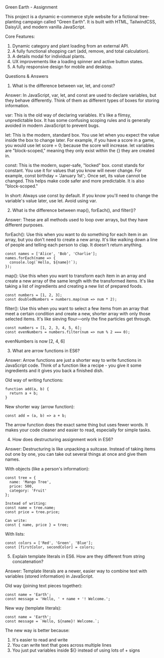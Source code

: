 Green Earth - Assignment

This project is a dynamic e-commerce style website for a fictional tree-planting campaign called "Green Earth". It is built with HTML, TailwindCSS, DaisyUI, and modern vanilla JavaScript.

Core Features:

1. Dynamic category and plant loading from an external API.
2. A fully functional shopping cart (add, remove, and total calculation).
3. A details modal for individual plants.
4. UX improvements like a loading spinner and active button states.
5. A fully responsive design for mobile and desktop.

Questions & Answers

1. What is the difference between var, let, and const?

Answer:
In JavaScript, var, let, and const are used to declare variables, but they behave differently. Think of them as different types of boxes for storing information.

var: This is the old way of declaring variables. It's like a flimsy, unpredictable box. It has some confusing scoping rules and is generally avoided in modern JavaScript to prevent bugs.

let: This is the modern, standard box. You use let when you expect the value inside the box to change later. For example, if you have a score in a game, you would use let score = 0; because the score will increase. let variables are "block-scoped," meaning they only exist within the {} they are created in.

const: This is the modern, super-safe, "locked" box. const stands for constant. You use it for values that you know will never change. For example, const birthday = 'January 1st';. Once set, its value cannot be changed. This helps make code safer and more predictable. It is also "block-scoped."

In short: Always use const by default. If you know you'll need to change the variable's value later, use let. Avoid using var.

2.  What is the difference between map(), forEach(), and filter()?

Answer:
These are all methods used to loop over arrays, but they have different purposes.

forEach(): Use this when you want to do something for each item in an array, but you don't need to create a new array. It's like walking down a line of people and telling each person to clap. It doesn't return anything.

    const names = ['Alice', 'Bob', 'Charlie'];
    names.forEach(name => {
      console.log(`Hello, ${name}!`);
    });

map(): Use this when you want to transform each item in an array and create a new array of the same length with the transformed items. It's like taking a list of ingredients and creating a new list of prepared foods.

    const numbers = [1, 2, 3];
    const doubledNumbers = numbers.map(num => num * 2);

filter(): Use this when you want to select a few items from an array that meet a certain condition and create a new, shorter array with only those selected items. It's like sieving flour—only the fine particles get through.

    const numbers = [1, 2, 3, 4, 5, 6];
    const evenNumbers = numbers.filter(num => num % 2 === 0);

evenNumbers is now [2, 4, 6]

3. What are arrow functions in ES6?

Answer:
Arrow functions are just a shorter way to write functions in JavaScript code. Think of a function like a recipe - you give it some ingredients and it gives you back a finished dish.

Old way of writing functions:

    function add(a, b) {
      return a + b;
    }

New shorter way (arrow function):

    const add = (a, b) => a + b;

The arrow function does the exact same thing but uses fewer words. It makes your code cleaner and easier to read, especially for simple tasks.

4. How does destructuring assignment work in ES6?

Answer:
Destructuring is like unpacking a suitcase. Instead of taking items out one by one, you can take out several things at once and give them names.

With objects (like a person's information):

    const tree = {
      name: 'Mango Tree',
      price: 500,
      category: 'Fruit'
    };

    Instead of writing:
    const name = tree.name;
    const price = tree.price;

    Can write:
    const { name, price } = tree;

With lists:

    const colors = ['Red', 'Green', 'Blue'];
    const [firstColor, secondColor] = colors;

5. Explain template literals in ES6. How are they different from string concatenation?

Answer:
Template literals are a newer, easier way to combine text with variables (stored information) in JavaScript.

Old way (joining text pieces together):

    const name = 'Earth';
    const message = 'Hello, ' + name + '! Welcome.';

New way (template literals):

    const name = 'Earth';
    const message = `Hello, ${name}! Welcome.`;

The new way is better because:

1. It's easier to read and write
2. You can write text that goes across multiple lines
3. You just put variables inside ${} instead of using lots of + signs
